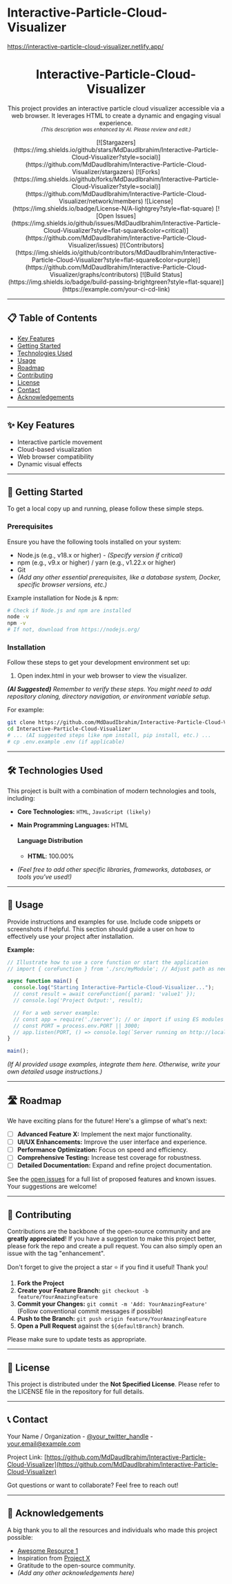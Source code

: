 # Interactive-Particle-Cloud-Visualizer

https://interactive-particle-cloud-visualizer.netlify.app/


<!-- 
<p align="center">
  <a href="https://github.com/MdDaudIbrahim/Interactive-Particle-Cloud-Visualizer">
    <img src="URL_TO_YOUR_LOGO_OR_BANNER" alt="Interactive-Particle-Cloud-Visualizer Logo" width="YOUR_DESIRED_WIDTH" height="YOUR_DESIRED_HEIGHT">
  </a>
</p> 
-->

<h1 align="center">Interactive-Particle-Cloud-Visualizer</h1>

<p align="center">
  This project provides an interactive particle cloud visualizer accessible via a web browser. It leverages HTML to create a dynamic and engaging visual experience.
  <br/><em><small>(This description was enhanced by AI. Please review and edit.)</small></em>
</p>

<p align="center">
  [![Stargazers](https://img.shields.io/github/stars/MdDaudIbrahim/Interactive-Particle-Cloud-Visualizer?style=social)](https://github.com/MdDaudIbrahim/Interactive-Particle-Cloud-Visualizer/stargazers) [![Forks](https://img.shields.io/github/forks/MdDaudIbrahim/Interactive-Particle-Cloud-Visualizer?style=social)](https://github.com/MdDaudIbrahim/Interactive-Particle-Cloud-Visualizer/network/members) ![License](https://img.shields.io/badge/License-N/A-lightgrey?style=flat-square) [![Open Issues](https://img.shields.io/github/issues/MdDaudIbrahim/Interactive-Particle-Cloud-Visualizer?style=flat-square&color=critical)](https://github.com/MdDaudIbrahim/Interactive-Particle-Cloud-Visualizer/issues) [![Contributors](https://img.shields.io/github/contributors/MdDaudIbrahim/Interactive-Particle-Cloud-Visualizer?style=flat-square&color=purple)](https://github.com/MdDaudIbrahim/Interactive-Particle-Cloud-Visualizer/graphs/contributors) [![Build Status](https://img.shields.io/badge/build-passing-brightgreen?style=flat-square)](https://example.com/your-ci-cd-link) 
</p>



---

## 📋 Table of Contents

* [Key Features](#key-features)
* [Getting Started](#getting-started)
* [Technologies Used](#technologies-used)
* [Usage](#usage)
* [Roadmap](#roadmap)
* [Contributing](#contributing)
* [License](#license)
* [Contact](#contact)
* [Acknowledgements](#acknowledgements)

---

## ✨ Key Features

* Interactive particle movement
* Cloud-based visualization
* Web browser compatibility
* Dynamic visual effects

---

## 🚀 Getting Started

To get a local copy up and running, please follow these simple steps.

### Prerequisites

Ensure you have the following tools installed on your system:

* Node.js (e.g., v18.x or higher) - _(Specify version if critical)_
* npm (e.g., v9.x or higher) / yarn (e.g., v1.22.x or higher)
* Git
* _(Add any other essential prerequisites, like a database system, Docker, specific browser versions, etc.)_

Example installation for Node.js & npm:
```bash
# Check if Node.js and npm are installed
node -v
npm -v
# If not, download from https://nodejs.org/
```

### Installation

Follow these steps to get your development environment set up:

1. Open index.html in your web browser to view the visualizer.

_**(AI Suggested)** Remember to verify these steps. You might need to add repository cloning, directory navigation, or environment variable setup._

For example:
```bash
git clone https://github.com/MdDaudIbrahim/Interactive-Particle-Cloud-Visualizer
cd Interactive-Particle-Cloud-Visualizer
# ... (AI suggested steps like npm install, pip install, etc.) ...
# cp .env.example .env (if applicable)
```

---

## 🛠️ Technologies Used

This project is built with a combination of modern technologies and tools, including:

* **Core Technologies:** `HTML`, `JavaScript (likely)`
* **Main Programming Languages:** HTML

  #### Language Distribution
  * **HTML**: 100.00%

* _(Feel free to add other specific libraries, frameworks, databases, or tools you've used!)_

---

## 🔧 Usage

Provide instructions and examples for use. Include code snippets or screenshots if helpful.
This section should guide a user on how to effectively use your project after installation.

**Example:**
```javascript
// Illustrate how to use a core function or start the application
// import { coreFunction } from './src/myModule'; // Adjust path as needed

async function main() {
  console.log("Starting Interactive-Particle-Cloud-Visualizer...");
  // const result = await coreFunction({ param1: 'value1' });
  // console.log('Project Output:', result);

  // For a web server example:
  // const app = require('./server'); // or import if using ES modules
  // const PORT = process.env.PORT || 3000;
  // app.listen(PORT, () => console.log(`Server running on http://localhost:${PORT}`));
}

main();
```
_(If AI provided usage examples, integrate them here. Otherwise, write your own detailed usage instructions.)_

<!-- 
### 🖼️ Screenshots
<p align="center">
  <img src="URL_TO_SCREENSHOT_1" alt="Screenshot 1" width="45%">
  &nbsp; &nbsp; &nbsp; &nbsp;
  <img src="URL_TO_SCREENSHOT_2" alt="Screenshot 2" width="45%">
</p>
_Caption for screenshots._ 
-->

---

## 🛣️ Roadmap

We have exciting plans for the future! Here's a glimpse of what's next:

- [ ] **Advanced Feature X:** Implement the next major functionality.
- [ ] **UI/UX Enhancements:** Improve the user interface and experience.
- [ ] **Performance Optimization:** Focus on speed and efficiency.
- [ ] **Comprehensive Testing:** Increase test coverage for robustness.
- [ ] **Detailed Documentation:** Expand and refine project documentation.

See the [open issues](https://github.com/MdDaudIbrahim/Interactive-Particle-Cloud-Visualizer/issues) for a full list of proposed features and known issues. Your suggestions are welcome!

---

## 🤝 Contributing

Contributions are the backbone of the open-source community and are **greatly appreciated**! If you have a suggestion to make this project better, please fork the repo and create a pull request. You can also simply open an issue with the tag "enhancement".

Don't forget to give the project a star ⭐ if you find it useful! Thank you!

1. **Fork the Project**
2. **Create your Feature Branch:** `git checkout -b feature/YourAmazingFeature`
3. **Commit your Changes:** `git commit -m 'Add: YourAmazingFeature'` (Follow conventional commit messages if possible)
4. **Push to the Branch:** `git push origin feature/YourAmazingFeature`
5. **Open a Pull Request** against the `${defaultBranch}` branch.

Please make sure to update tests as appropriate.

---

## 📜 License

This project is distributed under the **Not Specified License**. 
Please refer to the LICENSE file in the repository for full details.

---

## 📞 Contact

Your Name / Organization - [@your_twitter_handle](https://twitter.com/your_twitter_handle) - your.email@example.com

Project Link: [https://github.com/MdDaudIbrahim/Interactive-Particle-Cloud-Visualizer](https://github.com/MdDaudIbrahim/Interactive-Particle-Cloud-Visualizer)

Got questions or want to collaborate? Feel free to reach out!

---

## 🙏 Acknowledgements

A big thank you to all the resources and individuals who made this project possible:

* [Awesome Resource 1](https://example.com/resource)
* Inspiration from [Project X](https://example.com/projectx)
* Gratitude to the open-source community.
* _(Add any other acknowledgements here)_

